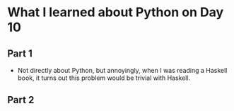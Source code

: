 # What I learned about Python on Day 10

## Part 1
- Not directly about Python, but annoyingly, when I was reading a Haskell book, it turns out this problem would be trivial with Haskell.


## Part 2